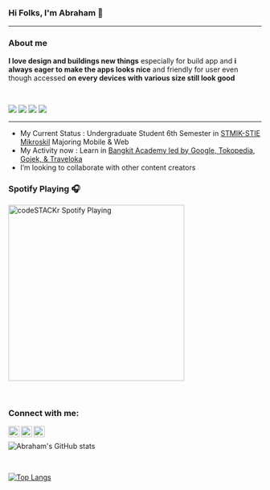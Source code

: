 ### Hi Folks, I'm Abraham 👋
---

### About me

**I love design and buildings new things** especially for build app and **i always eager to make the apps looks nice** and friendly for user even though accessed **on every devices with various size still look good**

<br/>

![](https://img.shields.io/badge/Code-JavaScript-informational?style=flat&logo=javascript&logoColor=white&color=F7DF1E)
![](https://img.shields.io/badge/Library-React-informational?style=flat&logo=react&logoColor=white&color=61DAFB)
![](https://img.shields.io/badge/VCS-Git-informational?style=flat&logo=git&logoColor=white&color=F05133)
![](https://img.shields.io/badge/Library-Bootstrap-informational?style=flat&logo=bootstrap&logoColor=white&color=8011F9)

---

- My Current Status : Undergraduate Student 6th Semester in [STMIK-STIE Mikroskil](https://www.mikroskil.ac.id/) Majoring Mobile & Web
- My Activity now : Learn in [Bangkit Academy led by Google, Tokopedia, Gojek, & Traveloka](https://www.linkedin.com/company/bangkit-academy-led-by-google-tokopedia-gojek-traveloka/mycompany/)
- I’m looking to collaborate with other content creators

### Spotify Playing 🎧

[<img src="https://now-playing-codestackr.vercel.app/api/spotify-playing" alt="codeSTACKr Spotify Playing" width="350" />](https://open.spotify.com/user/21cx7rbxla2qhszvd4e3ylely)

<br/>

### Connect with me:

[<img align="left" alt="abraham | Facebook" width="22px" src="https://cdn.jsdelivr.net/npm/simple-icons@v3/icons/facebook.svg" />][facebook]
[<img align="left" alt="abraham | LinkedIn" width="22px" src="https://cdn.jsdelivr.net/npm/simple-icons@v3/icons/linkedin.svg" />][linkedin]
[<img align="left" alt="abraham | Instagram" width="22px" src="https://cdn.jsdelivr.net/npm/simple-icons@v3/icons/instagram.svg" />][instagram]


<br />

![Abraham's GitHub stats](https://github-readme-stats.vercel.app/api?username=isekaiweb&count_private=true)

<br/>

[![Top Langs](https://github-readme-stats.vercel.app/api/top-langs/?username=isekaiweb&layout=compact&count_private=true&hide=html,css,php)](https://github.com/isekaiweb/github-readme-stats)

[facebook]: https://web.facebook.com/bulyanzebua
[linkedin]: https://www.linkedin.com/in/abraham-bulyan-zebua-110ab2140
[instagram]: https://www.instagram.com/abrahambulyan
